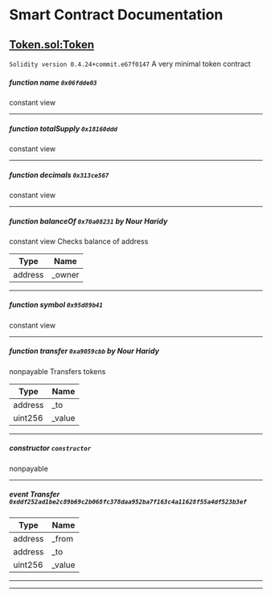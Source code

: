 
# Smart Contract Documentation


## [Token.sol:Token](../contracts/Token.sol)
`Solidity version 0.4.24+commit.e67f0147`
A very minimal token contract

 ##### function name `0x06fdde03` 
 constant view 


___
 ##### function totalSupply `0x18160ddd` 
 constant view 


___
 ##### function decimals `0x313ce567` 
 constant view 


___
 ##### function balanceOf `0x70a08231` by Nour Haridy
 constant view 
Checks balance of address

 Type | Name |
--- | --- |
| address | _owner |
___
 ##### function symbol `0x95d89b41` 
 constant view 


___
 ##### function transfer `0xa9059cbb` by Nour Haridy
  nonpayable 
Transfers tokens

 Type | Name |
--- | --- |
| address | _to |
| uint256 | _value |
___
 ##### constructor  `constructor` 
  nonpayable 


___
 ##### event Transfer `0xddf252ad1be2c89b69c2b068fc378daa952ba7f163c4a11628f55a4df523b3ef` 
   


 Type | Name |
--- | --- |
| address | _from |
| address | _to |
| uint256 | _value |
___

---